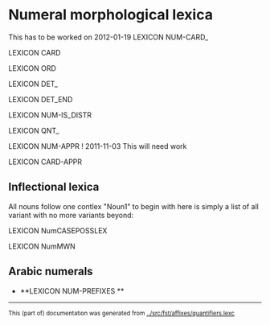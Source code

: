 

# Numeral morphological lexica 

This has to be worked on 2012-01-19
LEXICON NUM-CARD_ 

LEXICON CARD 



LEXICON ORD 

LEXICON DET_ 

LEXICON DET_END 


LEXICON NUM-IS_DISTR 

LEXICON QNT_ 


LEXICON NUM-APPR ! 2011-11-03 This will need work

LEXICON CARD-APPR 

## Inflectional lexica 

All nouns follow one contlex "Noun1"
to begin with here is simply a list of all variant
with no more variants beyond:



LEXICON NumCASEPOSSLEX 

LEXICON NumMWN 














































## Arabic numerals

 * **LEXICON NUM-PREFIXES     **  








* * *
<small>This (part of) documentation was generated from [../src/fst/affixes/quantifiers.lexc](http://github.com/giellalt/lang-kpv/blob/main/../src/fst/affixes/quantifiers.lexc)</small>